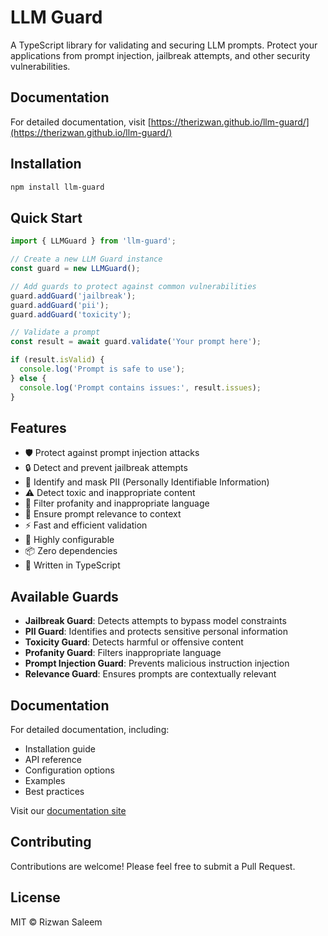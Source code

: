 # LLM Guard

A TypeScript library for validating and securing LLM prompts. Protect your applications from prompt injection, jailbreak attempts, and other security vulnerabilities.

## Documentation

For detailed documentation, visit [https://therizwan.github.io/llm-guard/](https://therizwan.github.io/llm-guard/)

## Installation

```bash
npm install llm-guard
```

## Quick Start

```typescript
import { LLMGuard } from 'llm-guard';

// Create a new LLM Guard instance
const guard = new LLMGuard();

// Add guards to protect against common vulnerabilities
guard.addGuard('jailbreak');
guard.addGuard('pii');
guard.addGuard('toxicity');

// Validate a prompt
const result = await guard.validate('Your prompt here');

if (result.isValid) {
  console.log('Prompt is safe to use');
} else {
  console.log('Prompt contains issues:', result.issues);
}
```

## Features

- 🛡️ Protect against prompt injection attacks
- 🔒 Detect and prevent jailbreak attempts
- 🎯 Identify and mask PII (Personally Identifiable Information)
- ⚠️ Detect toxic and inappropriate content
- 🚫 Filter profanity and inappropriate language
- 🎯 Ensure prompt relevance to context
- ⚡ Fast and efficient validation
- 🔧 Highly configurable
- 📦 Zero dependencies
- 💪 Written in TypeScript

## Available Guards

- **Jailbreak Guard**: Detects attempts to bypass model constraints
- **PII Guard**: Identifies and protects sensitive personal information
- **Toxicity Guard**: Detects harmful or offensive content
- **Profanity Guard**: Filters inappropriate language
- **Prompt Injection Guard**: Prevents malicious instruction injection
- **Relevance Guard**: Ensures prompts are contextually relevant

## Documentation

For detailed documentation, including:
- Installation guide
- API reference
- Configuration options
- Examples
- Best practices

Visit our [documentation site](https://therizwan.github.io/llm-guard/)

## Contributing

Contributions are welcome! Please feel free to submit a Pull Request.

## License

MIT © Rizwan Saleem 
